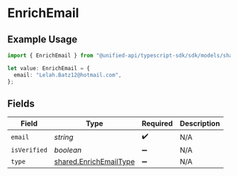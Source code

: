 # EnrichEmail

## Example Usage

```typescript
import { EnrichEmail } from "@unified-api/typescript-sdk/sdk/models/shared";

let value: EnrichEmail = {
  email: "Lelah.Batz12@hotmail.com",
};
```

## Fields

| Field                                                                   | Type                                                                    | Required                                                                | Description                                                             |
| ----------------------------------------------------------------------- | ----------------------------------------------------------------------- | ----------------------------------------------------------------------- | ----------------------------------------------------------------------- |
| `email`                                                                 | *string*                                                                | :heavy_check_mark:                                                      | N/A                                                                     |
| `isVerified`                                                            | *boolean*                                                               | :heavy_minus_sign:                                                      | N/A                                                                     |
| `type`                                                                  | [shared.EnrichEmailType](../../../sdk/models/shared/enrichemailtype.md) | :heavy_minus_sign:                                                      | N/A                                                                     |